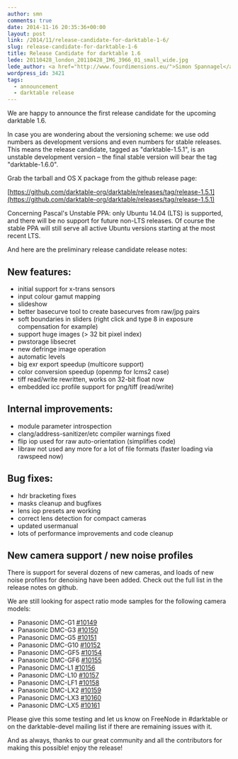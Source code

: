 ```yaml
---
author: smn
comments: true
date: 2014-11-16 20:35:36+00:00
layout: post
link: /2014/11/release-candidate-for-darktable-1-6/
slug: release-candidate-for-darktable-1-6
title: Release Candidate for darktable 1.6
lede: 20110428_london_20110428_IMG_3966_01_small_wide.jpg
lede_author: <a href="http://www.fourdimensions.eu/">Simon Spannagel</a>
wordpress_id: 3421
tags:
  - announcement
  - darktable release
---
```

We are happy to announce the first release candidate for the upcoming darktable 1.6.

In case you are wondering about the versioning scheme: we use odd numbers as development versions and even numbers for stable releases. This means the release candidate, tagged as "darktable-1.5.1", is an unstable development version&nbsp;– the final stable version will bear the tag "darktable-1.6.0".

Grab the tarball and OS X package from the github release page:

[https://github.com/darktable-org/darktable/releases/tag/release-1.5.1](https://github.com/darktable-org/darktable/releases/tag/release-1.5.1)

Concerning Pascal's Unstable PPA: only Ubuntu 14.04 (LTS) is supported, and there will be no support for future non-LTS releases. Of course the stable PPA will still serve all active Ubuntu versions starting at the most recent LTS.

And here are the preliminary release candidate release notes:

## New features:

* initial support for x-trans sensors
* input colour gamut mapping
* slideshow
* better basecurve tool to create basecurves from raw/jpg pairs
* soft boundaries in sliders (right click and type 8 in exposure compensation for example)
* support huge images (> 32 bit pixel index)
* pwstorage libsecret
* new defringe image operation
* automatic levels
* big exr export speedup (multicore support)
* color conversion speedup (openmp for lcms2 case)
* tiff read/write rewritten, works on 32-bit float now
* embedded icc profile support for png/tiff (read/write)

## Internal improvements:

* module parameter introspection
* clang/address-sanitizer/etc compiler warnings fixed
* flip iop used for raw auto-orientation (simplifies code)
* libraw not used any more for a lot of file formats (faster loading via rawspeed now)

## Bug fixes:

* hdr bracketing fixes
* masks cleanup and bugfixes
* lens iop presets are working
* correct lens detection for compact cameras
* updated usermanual
* lots of performance improvements and code cleanup

## New camera support / new noise profiles

There is support for several dozens of new cameras, and loads of new noise profiles for denoising have been added. Check out the full list in the release notes on github.

We are still looking for aspect ratio mode samples for the following camera models:

* Panasonic DMC-G1 [#10149](https://darktable.org/redmine/issues/10149)
* Panasonic DMC-G3 [#10150](https://darktable.org/redmine/issues/10150)
* Panasonic DMC-G5 [#10151](https://darktable.org/redmine/issues/10151)
* Panasonic DMC-G10 [#10152](https://darktable.org/redmine/issues/10152)
* Panasonic DMC-GF5 [#10154](https://darktable.org/redmine/issues/10154)
* Panasonic DMC-GF6 [#10155](https://darktable.org/redmine/issues/10155)
* Panasonic DMC-L1 [#10156](https://darktable.org/redmine/issues/10156)
* Panasonic DMC-L10 [#10157](https://darktable.org/redmine/issues/10157)
* Panasonic DMC-LF1 [#10158](https://darktable.org/redmine/issues/10158)
* Panasonic DMC-LX2 [#10159](https://darktable.org/redmine/issues/10159)
* Panasonic DMC-LX3 [#10160](https://darktable.org/redmine/issues/10160)
* Panasonic DMC-LX5 [#10161](https://darktable.org/redmine/issues/10161)

Please give this some testing and let us know on FreeNode in #darktable or on the darktable-devel mailing list if there are remaining issues with it.

And as always, thanks to our great community and all the contributors for making this possible! enjoy the release!
